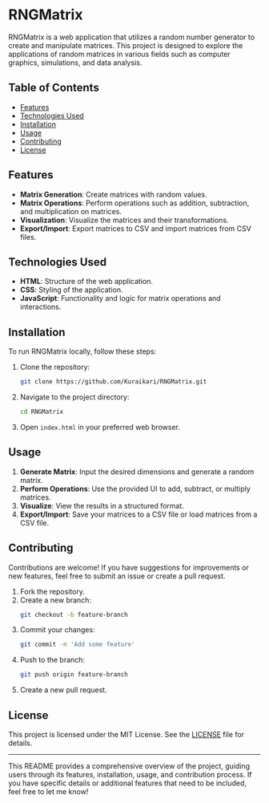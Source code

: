 # RNGMatrix

RNGMatrix is a web application that utilizes a random number generator to create and manipulate matrices. This project is designed to explore the applications of random matrices in various fields such as computer graphics, simulations, and data analysis.

## Table of Contents
- [Features](#features)
- [Technologies Used](#technologies-used)
- [Installation](#installation)
- [Usage](#usage)
- [Contributing](#contributing)
- [License](#license)

## Features
- **Matrix Generation**: Create matrices with random values.
- **Matrix Operations**: Perform operations such as addition, subtraction, and multiplication on matrices.
- **Visualization**: Visualize the matrices and their transformations.
- **Export/Import**: Export matrices to CSV and import matrices from CSV files.

## Technologies Used
- **HTML**: Structure of the web application.
- **CSS**: Styling of the application.
- **JavaScript**: Functionality and logic for matrix operations and interactions.

## Installation
To run RNGMatrix locally, follow these steps:

1. Clone the repository:
    ```bash
    git clone https://github.com/Kuraikari/RNGMatrix.git
    ```
2. Navigate to the project directory:
    ```bash
    cd RNGMatrix
    ```
3. Open `index.html` in your preferred web browser.

## Usage
1. **Generate Matrix**: Input the desired dimensions and generate a random matrix.
2. **Perform Operations**: Use the provided UI to add, subtract, or multiply matrices.
3. **Visualize**: View the results in a structured format.
4. **Export/Import**: Save your matrices to a CSV file or load matrices from a CSV file.

## Contributing
Contributions are welcome! If you have suggestions for improvements or new features, feel free to submit an issue or create a pull request.

1. Fork the repository.
2. Create a new branch:
    ```bash
    git checkout -b feature-branch
    ```
3. Commit your changes:
    ```bash
    git commit -m 'Add some feature'
    ```
4. Push to the branch:
    ```bash
    git push origin feature-branch
    ```
5. Create a new pull request.

## License
This project is licensed under the MIT License. See the [LICENSE](LICENSE) file for details.

---

This README provides a comprehensive overview of the project, guiding users through its features, installation, usage, and contribution process. If you have specific details or additional features that need to be included, feel free to let me know!
